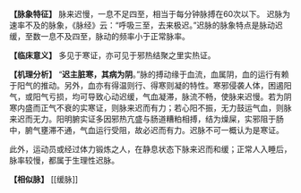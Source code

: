**【脉象特征】**
脉来迟慢，一息不足四至，相当于每分钟脉搏在60次以下。
迟脉为速率不及的脉象，《脉经》云：“呼吸三至，去来极迟。”迟脉的脉象特点是脉动迟缓，至数一息不及四至，脉动的频率小于正常脉率。

**【临床意义】**
多见于寒证，亦可见于邪热结聚之里实热证。

**【机理分析】**
“**迟主脏寒，其病为阴**。”脉的搏动缘于血流，血属阴，血的运行有赖于阳气的推动。另外，血亦有得温则行、得寒则凝的特性。寒邪侵袭人体，困遏阳气，或阳气亏损，均可导致心动迟缓，气血凝滞，脉流不畅，使脉来迟慢。若为阴寒内盛而正气不衰的实寒证，则脉来迟而有力；若心阳不振，无力鼓运气血，则脉来迟而无力。阳明腑实证多因邪热亢盛与肠道糟粕相搏，结为燥屎，实邪阻于肠中，腑气壅滞不通，气血运行受阻，故必迟而有力。迟脉不可一概认为是寒证。

此外，运动员或经过体力锻炼之人，在静息状态下脉来迟而和缓；正常人入睡后，脉率较慢，都属于生理性迟脉。


**【相似脉】**
[[缓脉]]
